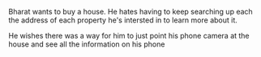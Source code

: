 Bharat wants to buy a house. He hates having to keep searching up each the address of each property he's intersted in to learn more about it.

He wishes there was a way for him to just point his phone camera at the house and see all the information on his phone
